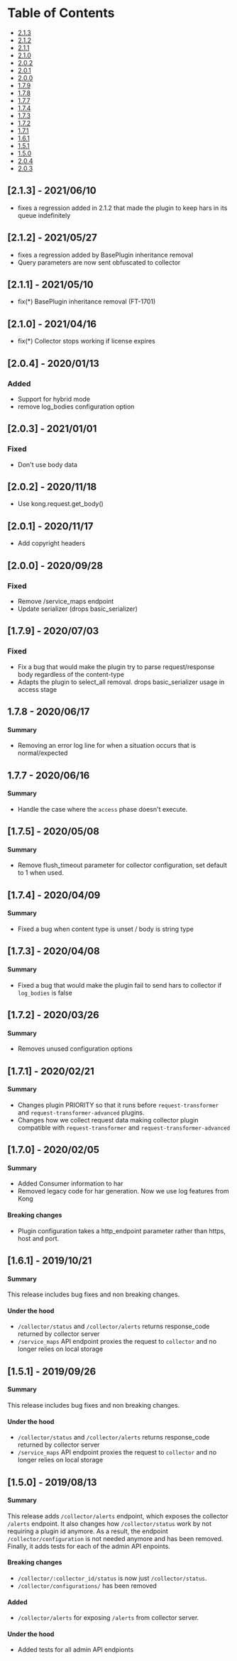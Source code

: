 # Table of Contents

 - [2.1.3](#213---20210610)
 - [2.1.2](#212---20210527)
 - [2.1.1](#211---20210510)
 - [2.1.0](#210---20210416)
 - [2.0.2](#202---20201118)
 - [2.0.1](#201---20201117)
 - [2.0.0](#200---20200928)
 - [1.7.9](#179---20200703)
 - [1.7.8](#178---20200617)
 - [1.7.7](#177---20200616)
 - [1.7.4](#174---20200409)
 - [1.7.3](#173---20200408)
 - [1.7.2](#172---20200326)
 - [1.7.1](#171---20200221)
 - [1.6.1](#161---20191021)
 - [1.5.1](#151---20190926)
 - [1.5.0](#150---20190813)
 - [2.0.4](#204---20210113)
 - [2.0.3](#203---20210101)

## [2.1.3] - 2021/06/10

- fixes a regression added in 2.1.2 that made the plugin to keep hars in its queue indefinitely

## [2.1.2] - 2021/05/27

- fixes a regression added by BasePlugin inheritance removal
- Query parameters are now sent obfuscated to collector

## [2.1.1] - 2021/05/10

- fix(*) BasePlugin inheritance removal (FT-1701)

## [2.1.0] - 2021/04/16

- fix(*) Collector stops working if license expires

## [2.0.4] - 2020/01/13
### Added
- Support for hybrid mode
- remove log_bodies configuration option

## [2.0.3] - 2021/01/01
### Fixed
- Don't use body data

## [2.0.2] - 2020/11/18
- Use kong.request.get_body()

## [2.0.1] - 2020/11/17
- Add copyright headers

## [2.0.0] - 2020/09/28
### Fixed
- Remove /service_maps endpoint
- Update serializer (drops basic_serializer)

## [1.7.9] - 2020/07/03
### Fixed
- Fix a bug that would make the plugin try to parse request/response body regardless of the content-type
- Adapts the plugin to select_all removal. drops basic_serializer usage in access stage

## 1.7.8 - 2020/06/17

#### Summary
- Removing an error log line for when a situation occurs that is normal/expected

## 1.7.7 - 2020/06/16

#### Summary
- Handle the case where the `access` phase doesn't execute.

## [1.7.5] - 2020/05/08

#### Summary
- Remove flush_timeout parameter for collector configuration, set default to 1 when used.

## [1.7.4] - 2020/04/09

#### Summary

- Fixed a bug when content type is unset / body is string type

## [1.7.3] - 2020/04/08

#### Summary

- Fixed a bug that would make the plugin fail to send hars to collector if `log_bodies` is false

## [1.7.2] - 2020/03/26

#### Summary

- Removes unused configuration options

## [1.7.1] - 2020/02/21

#### Summary

- Changes plugin PRIORITY so that it runs before `request-transformer` and `request-transformer-advanced` plugins.
- Changes how we collect request data making collector plugin compatible with `request-transformer` and `request-transformer-advanced`

## [1.7.0] - 2020/02/05

#### Summary

- Added Consumer information to har
- Removed legacy code for har generation. Now we use log features from Kong

#### Breaking changes

- Plugin configuration takes a http_endpoint parameter rather than https, host and port.

## [1.6.1] - 2019/10/21

#### Summary

This release includes bug fixes and non breaking changes.

#### Under the hood

- `/collector/status` and `/collector/alerts` returns response_code returned by collector server
- `/service_maps` API endpoint proxies the request to `collector` and no longer relies on local storage

## [1.5.1] - 2019/09/26

#### Summary

This release includes bug fixes and non breaking changes.

#### Under the hood

- `/collector/status` and `/collector/alerts` returns response_code returned by collector server
- `/service_maps` API endpoint proxies the request to `collector` and no longer relies on local storage

## [1.5.0] - 2019/08/13

#### Summary

This release adds `/collector/alerts` endpoint, which exposes the collector `/alerts` endpoint.
It also changes how `/collector/status` work by not requiring a plugin id anymore.
As a result, the endpoint `/collector/configuration` is not needed anymore and has been removed.
Finally, it adds tests for each of the admin API enpoints.

#### Breaking changes

- `/collector/:collector_id/status` is now just `/collector/status`.
- `/collector/configurations/` has been removed

#### Added

- `/collector/alerts` for exposing `/alerts` from collector server.


#### Under the hood

- Added tests for all admin API endpionts
